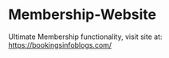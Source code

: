 # Membership-Website
Ultimate Membership functionality, visit site at: https://bookingsinfoblogs.com/
